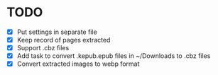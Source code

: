 # TODO

- [x] Put settings in separate file
- [x] Keep record of pages extracted
- [x] Support .cbz files
- [x] Add task to convert .kepub.epub files in ~/Downloads to .cbz files
- [x] Convert extracted images to webp format
